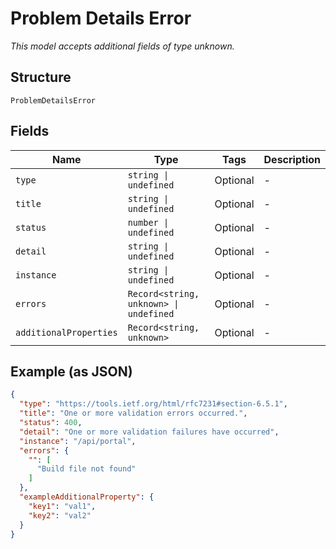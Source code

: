 
# Problem Details Error

*This model accepts additional fields of type unknown.*

## Structure

`ProblemDetailsError`

## Fields

| Name | Type | Tags | Description |
|  --- | --- | --- | --- |
| `type` | `string \| undefined` | Optional | - |
| `title` | `string \| undefined` | Optional | - |
| `status` | `number \| undefined` | Optional | - |
| `detail` | `string \| undefined` | Optional | - |
| `instance` | `string \| undefined` | Optional | - |
| `errors` | `Record<string, unknown> \| undefined` | Optional | - |
| `additionalProperties` | `Record<string, unknown>` | Optional | - |

## Example (as JSON)

```json
{
  "type": "https://tools.ietf.org/html/rfc7231#section-6.5.1",
  "title": "One or more validation errors occurred.",
  "status": 400,
  "detail": "One or more validation failures have occurred",
  "instance": "/api/portal",
  "errors": {
    "": [
      "Build file not found"
    ]
  },
  "exampleAdditionalProperty": {
    "key1": "val1",
    "key2": "val2"
  }
}
```

